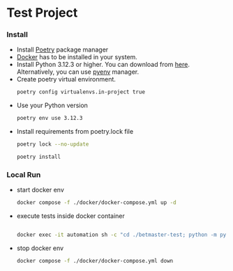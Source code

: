 # Test Project

### Install

* Install [Poetry](https://python-poetry.org/docs/#installing-with-the-official-installer) package manager
* [Docker](https://docs.docker.com/desktop/install/mac-install/) has to be installed in your system.
* Install Python 3.12.3 or higher. You can download from [here](https://www.python.org/downloads/).
  Alternatively, you can use [pyenv](https://github.com/pyenv/pyenv) manager.
* Create poetry virtual environment.
    ```bash
    poetry config virtualenvs.in-project true
    ```
* Use your Python version
    ```bash
    poetry env use 3.12.3
    ```
* Install requirements from poetry.lock file
    ```bash
    poetry lock --no-update
    ```
    ```bash
    poetry install
    ```

### Local Run
* start docker env
    ```bash
    docker compose -f ./docker/docker-compose.yml up -d
    ```
* execute tests inside docker container
    ```bash
  
    docker exec -it automation sh -c "cd ./betmaster-test; python -m pytest tests/prod -v"
    ```
* stop docker env
    ```bash
    docker compose -f ./docker/docker-compose.yml down
    ```
  
